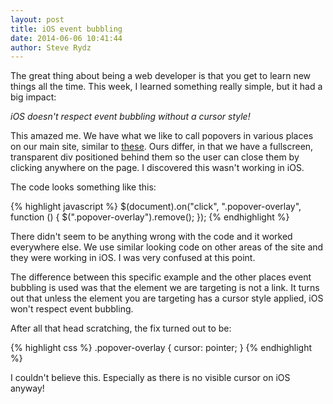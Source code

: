 ```yaml
---
layout: post
title: iOS event bubbling
date: 2014-06-06 10:41:44
author: Steve Rydz
---
```


The great thing about being a web developer is that you get to learn new things all the time. This week, I learned something really simple, but it had a big impact:

*iOS doesn't respect event bubbling without a cursor style!*

This amazed me. We have what we like to call popovers in various places on our main site, similar to [these](http://getbootstrap.com/javascript/#popovers). Ours differ, in that we have a fullscreen, transparent div positioned behind them so the user can close them by clicking anywhere on the page. I discovered this wasn't working in iOS.

The code looks something like this:

{% highlight javascript %}
$(document).on("click", ".popover-overlay", function () {
	$(".popover-overlay").remove();
});
{% endhighlight %}

There didn't seem to be anything wrong with the code and it worked everywhere else. We use similar looking code on other areas of the site and they were working in iOS. I was very confused at this point.

The difference between this specific example and the other places event bubbling is used was that the element we are targeting is not a link. It turns out that unless the element you are targeting has a cursor style applied, iOS won't respect event bubbling.

After all that head scratching, the fix turned out to be:

{% highlight css %}
.popover-overlay {
	cursor: pointer;
}
{% endhighlight %}

I couldn't believe this. Especially as there is no visible cursor on iOS anyway!
